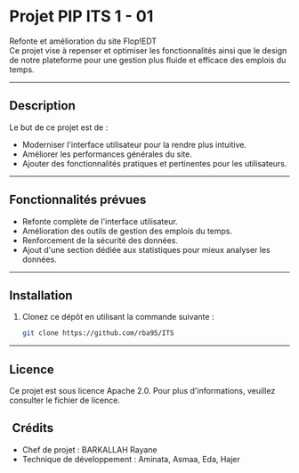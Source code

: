 # Projet PIP ITS 1 - 01

Refonte et amélioration du site Flop!EDT  
Ce projet vise à repenser et optimiser les fonctionnalités ainsi que le design de notre plateforme pour une gestion plus fluide et efficace des emplois du temps.

---

## Description
Le but de ce projet est de :
- Moderniser l'interface utilisateur pour la rendre plus intuitive.
- Améliorer les performances générales du site.
- Ajouter des fonctionnalités pratiques et pertinentes pour les utilisateurs.

---

## Fonctionnalités prévues
- Refonte complète de l'interface utilisateur.
- Amélioration des outils de gestion des emplois du temps.
- Renforcement de la sécurité des données.
- Ajout d'une section dédiée aux statistiques pour mieux analyser les données.

---

## Installation
1. Clonez ce dépôt en utilisant la commande suivante :
   ```bash
   git clone https://github.com/rba95/ITS
---

## Licence 

Ce projet est sous licence Apache 2.0. Pour plus d'informations, veuillez consulter le fichier de licence.

##  Crédits

- Chef de projet : BARKALLAH Rayane
- Technique de développement : Aminata, Asmaa, Eda, Hajer

